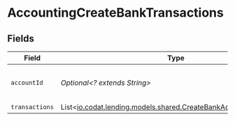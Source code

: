 # AccountingCreateBankTransactions


## Fields

| Field                                                                                                                    | Type                                                                                                                     | Required                                                                                                                 | Description                                                                                                              | Example                                                                                                                  |
| ------------------------------------------------------------------------------------------------------------------------ | ------------------------------------------------------------------------------------------------------------------------ | ------------------------------------------------------------------------------------------------------------------------ | ------------------------------------------------------------------------------------------------------------------------ | ------------------------------------------------------------------------------------------------------------------------ |
| `accountId`                                                                                                              | *Optional<? extends String>*                                                                                             | :heavy_minus_sign:                                                                                                       | Unique identifier for a bank account.                                                                                    | 13d946f0-c5d5-42bc-b092-97ece17923ab                                                                                     |
| `transactions`                                                                                                           | List<[io.codat.lending.models.shared.CreateBankAccountTransaction](../../models/shared/CreateBankAccountTransaction.md)> | :heavy_minus_sign:                                                                                                       | N/A                                                                                                                      |                                                                                                                          |